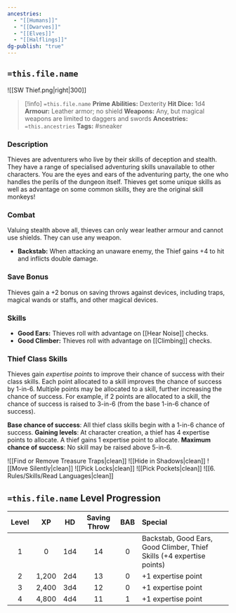 ```yaml
---
ancestries:
  - "[[Humans]]"
  - "[[Dwarves]]"
  - "[[Elves]]"
  - "[[Halflings]]"
dg-publish: "true"
---
```


## `=this.file.name`
 ![[SW Thief.png|right|300]]
 >[!info] `=this.file.name` 
**Prime Abilities:** Dexterity
**Hit Dice:** 1d4
**Armour:** Leather armor; no shield
**Weapons:**  Any, but magical weapons are limited to daggers and swords
**Ancestries:** `=this.ancestries`
**Tags:** #sneaker
  

### Description

Thieves are adventurers who live by their skills of deception and stealth. They have a range of specialised adventuring skills unavailable to other characters. You are the eyes and ears of the adventuring party, the one who handles the perils of the dungeon itself. Thieves get some unique skills as well as advantage on some common skills, they are the original skill monkeys!

  

### Combat
 
Valuing stealth above all, thieves can only wear leather armour and cannot use shields. They can use any weapon.

- **Backstab:** When attacking an unaware enemy, the Thief gains +4 to hit and inflicts double damage.

  

### Save Bonus
 
Thieves gain a +2 bonus on saving throws against devices, including traps, magical wands or staffs, and other magical devices.

  
### Skills

- **Good Ears:** Thieves roll with advantage on [[Hear Noise]] checks.
- **Good Climber:** Thieves roll with advantage on [[Climbing]] checks.

### Thief Class Skills
Thieves gain *expertise points* to improve their chance of success with their class skills. Each point allocated to a skill improves the chance of success by 1-in-6. Multiple points may be allocated to a skill, further increasing the chance of success. For example, if 2 points are allocated to a skill, the chance of success is raised to 3-in-6 (from the base 1-in-6 chance of success). 

**Base chance of success**: All thief class skills begin with a 1-in-6 chance of success.
 **Gaining levels**: At character creation, a thief has 4 expertise points to allocate. A thief gains 1 expertise point to allocate. 
 **Maximum chance of success**: No skill may be raised above 5-in-6.

![[Find or Remove Treasure Traps|clean]]
![[Hide in Shadows|clean]]
![[Move Silently|clean]]
![[Pick Locks|clean]]
![[Pick Pockets|clean]]
![[6. Rules/Skills/Read Languages|clean]]


## `=this.file.name` Level Progression

  
| Level |  XP   | HD  | Saving Throw | BAB | Special                                                               |
|:-----:|:-----:|:---:|:------------:|:---:|:--------------------------------------------------------------------- |
|   1   |   0   | 1d4 |      14      |  0  | Backstab, Good Ears, Good Climber, Thief Skills (+4 expertise points) | 
|   2   | 1,200 | 2d4 |      13      |  0  | +1 expertise point                                                    |
|   3   | 2,400 | 3d4 |      12      |  0  | +1 expertise point                                                    |
|   4   | 4,800 | 4d4 |      11      |  1  | +1 expertise point                                                    |
  

